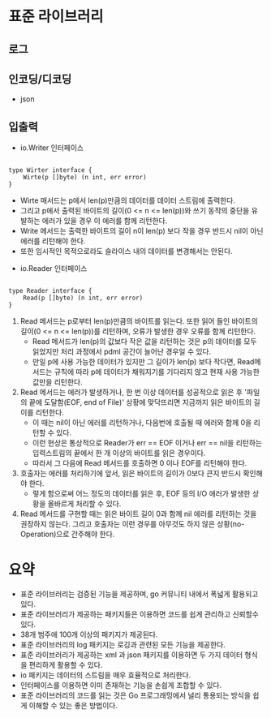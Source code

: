 # 표준 라이브러리
## 로그
## 인코딩/디코딩
* json
## 입출력
* io.Writer 인터페이스
<pre><code>
type Wirter interface {
    Wirte(p []byte) (n int, err error)
}
</code></pre>
 - Wirte 매서드는 p에서 len(p)만큼의 데이터를 데이터 스트림에 출력한다.
 - 그리고 p에서 출력된 바이트의 길이(0 <= n <= len(p))와 쓰기 동작의 중단을 유발하는 에러가 있을 경우 이 에러를 함께 리턴한다.
 - Write 메서드는 출력한 바이트의 길이 n이 len(p) 보다 작을 경우 반드시 nil이 아닌 에러를 리턴해야 한다.
 - 또한 임시적인 목적으로라도 슬라이스 내의 데이터를 변경해서는 안된다.

* io.Reader 인터페이스
<pre><code>
type Reader interface {
    Read(p []byte) (n int, err error)
}
</code></pre>
1. Read 메서드는 p로부터 len(p)만큼의 바이트를 읽는다. 또한 읽어 들인 바이트의 길이(0 <= n <= len(p))를 리턴하며, 오류가 발생한 경우 오류를 함께 리턴한다.
    - Read 메서드가 len(p)의 값보다 작은 값을 리턴하는 것은 p의 데이터를 모두 읽었지만 처리 과정에서 pdml 공간이 늘어난 경우일 수 있다.
    - 만일 p에 사용 가능한 데이터가 있지만 그 길이가 len(p) 보다 작다면, Read메서드는 규칙에 따라 p에 데이터가 채워지기를 기다리지 않고 현재 사용 가능한 값만을 리턴한다.
2. Read 메서드는 에러가 발생하거나, 한 번 이상 데이터를 성공적으로 읽은 후 '파일의 끝에 도달함(EOF, end of File)' 상황에 맞닥뜨리면 지금까지 읽은 바이트의 길이를 리턴한다.
    - 이 때는 nil이 아닌 에러를 리턴하거나, 다음번에 호출될 때 에러와 함께 0을 리턴할 수 있다. 
    - 이런 현상은 통상적으로 Reader가 err == EOF 이거나 err == nil을 리턴하는 입력스트림의 끝에서 한 개 이상의 바이트를 읽은 경우이다.
    - 따라서 그 다음에 Read 메서드를 호출하면 0 이나 EOF를 리턴해야 한다.
3. 호출자는 에러를 처리하기에 앞서, 읽은 바이트의 길이가 0보다 큰지 반드시 확인해야 한다. 
    - 렇게 함으로써 어느 정도의 데이터를 읽은 후, EOF 등의 I/O 에러가 발생한 상황을 올바르게 처리할 수 있다.
4. Read 메서드를 구현할 때는 읽은 바이트 길이 0과 함께 nil 에러를 리턴하는 것을 권장하지 않는다. 그리고 호출자는 이런 경우를 아무것도 하지 않은 상황(no-Operation)으로 간주해야 한다.
 

# 요약
- 표준 라이브러리는 검증된 기능을 제공하며, go 커뮤니티 내에서 폭넓게 활용되고 있다.
- 표준 라이브러리가 제공하는 패키지들은 이용하면 코드를 쉽게 관리하고 신뢰할수 있다.
- 38개 범주에 100개 이상의 패키지가 제공된다.
- 표준 라이브러리의 log 패키지는 로깅과 관련된 모든 기능을 제공한다.
- 표준 라이브러리가 제공하는 xml 과 json 패키지를 이용하면 두 가지 데이터 형식을 편리하게 활용할 수 있다.
- io 패키지는 데이터의 스트림을 매우 효율적으로 처리한다.
- 인터페이스를 이용하면 이미 존재하는 기능을 손쉽게 조합할 수 있다.
- 표준 라이브러리의 코드를 읽는 것은 Go 프로그래밍에서 널리 통용되는 방식을 쉽게 이해할 수 있는 좋은 방법이다.

